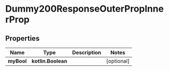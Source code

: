 
# Dummy200ResponseOuterPropInnerProp

## Properties
Name | Type | Description | Notes
------------ | ------------- | ------------- | -------------
**myBool** | **kotlin.Boolean** |  |  [optional]



